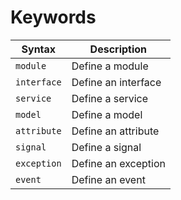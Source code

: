 # Keywords
Syntax | Description
-------|-------
`module` | Define a module
`interface` | Define an interface
`service` | Define a service
`model` | Define a model
`attribute` | Define an attribute
`signal` | Define a signal
`exception` | Define an exception
`event` | Define an event
